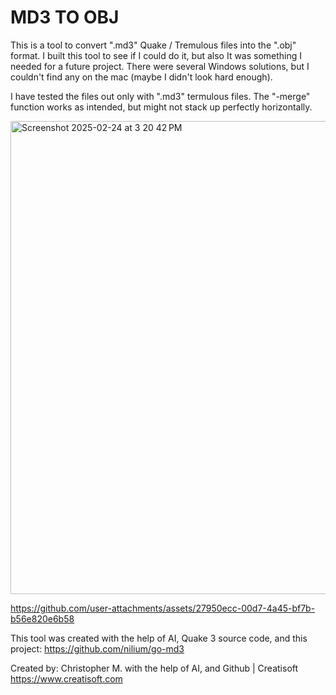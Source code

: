 # MD3 TO OBJ #

This is a tool to convert ".md3" Quake / Tremulous files into the ".obj" format.
I built this tool to see if I could do it, but also It was something I needed for a future project.
There were several Windows solutions, but I couldn't find any on the mac (maybe I didn't look hard enough). 

I have tested the files out only with ".md3" termulous files. 
The "-merge" function works as intended, but might not stack up perfectly horizontally. 

<img width="757" alt="Screenshot 2025-02-24 at 3 20 42 PM" src="https://github.com/user-attachments/assets/381320ed-fc71-43d0-8fbf-64af6b416d3e" />


https://github.com/user-attachments/assets/27950ecc-00d7-4a45-bf7b-b56e820e6b58


This tool was created with the help of AI, Quake 3 source code, and this project: https://github.com/nilium/go-md3

Created by:
Christopher M. with the help of AI, and Github  | Creatisoft
https://www.creatisoft.com

